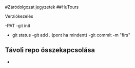 #Záródolgozat jegyzetek
##HuTours

Verziókezelés

-PAT
-git init
- git status
-git add . (pont ha mindent)
-git commit -m "firs"


Távoli repo összekapcsolása
-
-

